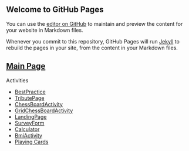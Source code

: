 ## Welcome to GitHub Pages

You can use the [editor on GitHub](https://github.com/rayleigh17/batch5-activities/edit/main/README.md) to maintain and preview the content for your website in Markdown files.

Whenever you commit to this repository, GitHub Pages will run [Jekyll](https://jekyllrb.com/) to rebuild the pages in your site, from the content in your Markdown files.


<h2><a href="https://rayleigh17.github.io/batch5-activities/" target="_blank">Main Page</a></h2>

Activities
- <a href="https://rayleigh17.github.io/batch5-activities/Assignment1/index.html" target="_blank">BestPractice</a>
- <a href="https://rayleigh17.github.io/batch5-activities/TributePage/index.html" target="_blank">TributePage</a>
- <a href="https://rayleigh17.github.io/batch5-activities/ChessBoardActivity/index.html" target="_blank">ChessBoardActivity</a>
- <a href="https://rayleigh17.github.io/batch5-activities/GridChessBoardActivity/index.html" target="_blank">GridChessBoardActivity</a>
- <a href="https://rayleigh17.github.io/batch5-activities/LandingPage/index.html">LandingPage</a>
- <a href="https://rayleigh17.github.io/batch5-activities/SurveyForm/index.html">SurveyForm</a>
- <a href="https://rayleigh17.github.io/batch5-activities/Calculator/index.html">Calculator</a>
- <a href="https://jsfiddle.net/xbcq9oLf/" target="_blank">BmiActivity</a>
- <a href="https://jsfiddle.net/c0uhL7te/137/" target="_blank">Playing Cards</a>

